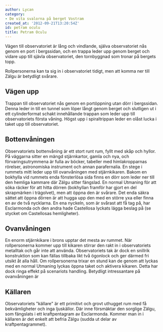 ```yaml
---
author: Lycan
category:
- De vita svalorna på berget Vostram
created_at: '2012-09-21T13:20:54Z'
id: petram oculu
title: Petram Oculu
---
```

Vägen till observatoriet är lång och vindlande, själva observatoriet nås genom en port i bergssidan, och en trappa leder upp genom berget och vidare upp till sjävla observatoriet, den tornbyggnad som tronar på bergets topp.

Rollpersonerna kan ta sig in i observatoriet tidigt, men att komma ner till Zälgu är betydligt svårare.

## Vägen upp

Trappan till observatoriet nås genom en portöppning utan dörr i bergssidan. Denna leder in till en tunnel som löper långt genom berget och slutligen ut i ett cylinderformat schakt innehållande trappan som leder upp till observatoriets första våning. Högst upp i spiraltrippan leder en olåst lucka i taket upp till observatoriet.

## Bottenvåningen

Observatoriets bottenvåning är ett stort runt rum, fyllt med skåp och hyllor. På väggarna sitter en mängd stjärnkartor, gamla och nya, och förvaringsutrymmena är fulla av böcker, tabeller med himlakropparnas rörelser, astronomiska instrument och annan parafernalia. En stege i rummets mitt leder upp till ovanvåningen med stjärnkikaren. Bakom en bokhylla vid rummets enda fönsterlösa sida finns en dörr som leder ner till den hemliga kammare där Zälgu sitter fängslad. En normal Utmaning för att söka räcker för att hitta dörren (bokhyllan framför har gjort en del skrapmärken i trägolvet), men att öppna den är svårare. Det enda säkra sättet att öppna dörren är att hugga upp den med en större yxa eller finna en av de två nycklarna. En ena nyckeln, som är svårast att få tag på, har Esclarmonda och den andra hade Castellosa lyckats lägga beslag på (se stycket om Castellosas hemligheter).

## Ovanvåningen

En enorm stjärnkikare i brons upptar det mesta av rummet. När rollpersonerna kommer upp till kikaren stirrar den rakt in i observatoriets metalltak och går inte att använda. Observatoriets tak är dock en snillrik konstruktion som kan fällas tillbaka likt två ögonlock och ger därmed fri utsikt åt alla håll. Om rollpersonerna trixar en stund kan de genom att lyckas med en normal Utmaning lyckas öppna taket och aktivera kikaren. Detta har dock ringa effekt på scenariots handling. Betydligt intressantare på ovanvåningen är

## Källaren

Observatoriets "källare" är ett primitivt och grovt uthugget rum med få bekvämligheter och inga ljuskällor. Där inne försmäktar den sorglige Zälgu, som fängslats i ett kraftpentagram av Esclarmonda. Kommer man in i källaren är det enkelt att befria Zälgu (sudda ut delar av kraftpentagrammet).